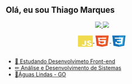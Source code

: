 ## Olá, eu sou Thiago Marques
<div align="center">
  <a href="https://github.com/ThiagoMarques16">
  <img height="180em" src="https://github-readme-stats.vercel.app/api?username=ThiagoMarques16&show_icons=true&theme=vision-friendly-dark&include_all_commits=true&count_private=true"/>
  <img height="180em" src="https://github-readme-stats.vercel.app/api/top-langs/?username=ThiagoMarques16&layout=compact&langs_count=7&theme=vision-friendly-dark"/>
</div>
  
<div style="display: inline_block" align="center"><br>
  <img align="center" alt="Thiago-Js" height="30" width="40" src="https://raw.githubusercontent.com/devicons/devicon/master/icons/javascript/javascript-plain.svg">
  <img align="center" alt="Thiago-HTML" height="30" width="40" src="https://raw.githubusercontent.com/devicons/devicon/master/icons/html5/html5-original.svg">
  <img align="center" alt="Thiago-CSS" height="30" width="40" src="https://raw.githubusercontent.com/devicons/devicon/master/icons/css3/css3-original.svg">
</div>

 ##
  
- 📕 Estudando Desenvolvimeto Front-end
- ✏ Análise e Desenvolvimento de Sistemas
- 📌Águas Lindas - GO
